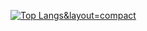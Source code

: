 
[![Top Langs](https://github-readme-stats.vercel.app/api/top-langs/?username=yamoyamoto)&layout=compact](https://github.com/anuraghazra/github-readme-stats)

<!--
🌱 I’m currently learning Go, TypeScript, and PHP
-->